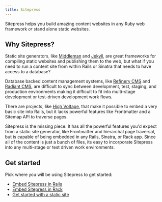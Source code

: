 ```yaml
---
title: Sitepress
---
```


Sitepress helps you build amazing content websites in any Ruby web framework *or* stand alone static websites.

## Why Sitepress?

Static site generators, like [Middleman](https://middlemanapp.com) and [Jekyll](https://jekyllrb.com), are great frameworks for compiling static websites and publishing them to the web, but what if you need to run a content site from within Rails or Sinatra that needs to have access to a database?

Database backed content management systems, like [Refinery CMS](http://www.refinerycms.com) and [Radiant CMS](http://radiantcms.org), are difficult to sync between development, test, staging, and production environments making it difficult to fit into multi-stage development or test-driven development work flows.

There are projects, like [High Voltage](https://github.com/thoughtbot/high_voltage), that make it possible to embed a very basic site into Rails, but it lacks powerful features like Frontmatter and a Sitemap API to traverse pages.

Sitepress is the missing piece. It has all the powerful features you'd expect from a static site generator, like Frontmatter and hierarchal page traversal, but is capable of being embedded in any Rails, Sinatra, or Rack app. Since all of the content is just a bunch of files, its easy to incorporate Sitepress into any multi-stage or test driven work environments.

## Get started

Pick where you will be using Sitepress to get started:

* [Embed Sitepress in Rails](/getting-started/rails.html)
* [Embed Sitepress in Rack](/getting-started/rack.html)
* [Get started with a static site](/getting-started/static.html)
